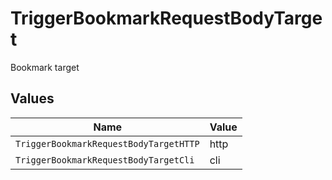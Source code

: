 # TriggerBookmarkRequestBodyTarget

Bookmark target


## Values

| Name                                   | Value                                  |
| -------------------------------------- | -------------------------------------- |
| `TriggerBookmarkRequestBodyTargetHTTP` | http                                   |
| `TriggerBookmarkRequestBodyTargetCli`  | cli                                    |